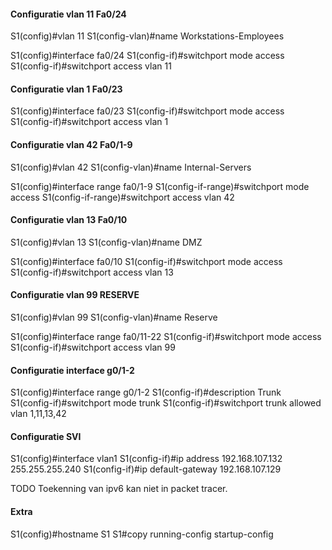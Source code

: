 #### Configuratie vlan 11 Fa0/24

S1(config)#vlan 11
S1(config-vlan)#name Workstations-Employees

S1(config)#interface fa0/24
S1(config-if)#switchport mode access
S1(config-if)#switchport access vlan 11

#### Configuratie vlan 1 Fa0/23

S1(config)#interface fa0/23
S1(config-if)#switchport mode access
S1(config-if)#switchport access vlan 1

#### Configuratie vlan 42 Fa0/1-9

S1(config)#vlan 42
S1(config-vlan)#name Internal-Servers

S1(config)#interface range fa0/1-9
S1(config-if-range)#switchport mode access
S1(config-if-range)#switchport access vlan 42

#### Configuratie vlan 13 Fa0/10

S1(config)#vlan 13
S1(config-vlan)#name DMZ

S1(config)#interface fa0/10
S1(config-if)#switchport mode access
S1(config-if)#switchport access vlan 13

#### Configuratie vlan 99 RESERVE

S1(config)#vlan 99
S1(config-vlan)#name Reserve

S1(config)#interface range fa0/11-22
S1(config-if)#switchport mode access
S1(config-if)#switchport access vlan 99

#### Configuratie interface g0/1-2

S1(config)#interface range g0/1-2
S1(config-if)#description Trunk
S1(config-if)#switchport mode trunk
S1(config-if)#switchport trunk allowed vlan 1,11,13,42

#### Configuratie SVI

S1(config)#interface vlan1
S1(config-if)#ip address 192.168.107.132 255.255.255.240
S1(config-if)#ip default-gateway 192.168.107.129

TODO Toekenning van ipv6 kan niet in packet tracer.

#### Extra

S1(config)#hostname S1
S1#copy running-config startup-config
